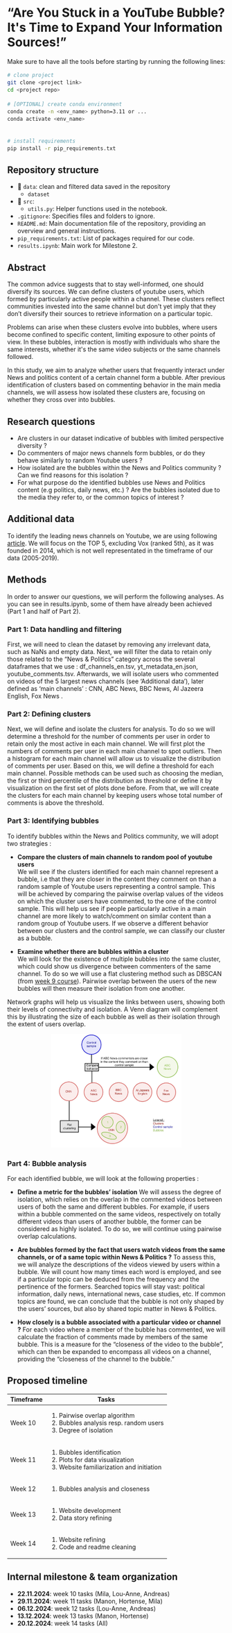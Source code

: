 # “Are You Stuck in a YouTube Bubble? It's Time to Expand Your Information Sources!”

Make sure to have all the tools before starting by running the following lines:
```bash
# clone project
git clone <project link>
cd <project repo>

# [OPTIONAL] create conda environment
conda create -n <env_name> python=3.11 or ...
conda activate <env_name>


# install requirements
pip install -r pip_requirements.txt
```
## Repository structure
- 📁 `data`: clean and filtered data saved in the repository
   - `dataset` 
- :file_folder: `src`:
   - `utils.py`: Helper functions used in the notebook.
- `.gitignore`: Specifies files and folders to ignore.
- `README.md`: Main documentation file of the repository, providing an overview and general instructions.
- `pip_requirements.txt`: List of packages required for our code.
- `results.ipynb`: Main work for Milestone 2.

## Abstract
The common advice suggests that to stay well-informed, one should diversify its sources. We can define clusters of youtube users, which formed by particularly active people within a channel. These clusters reflect communities invested into the same channel but don't yet imply that they don’t diversify their sources to retrieve information on a particular topic.

Problems can arise when these clusters evolve into bubbles, where users become confined to specific content, limiting exposure to other points of view. In these bubbles, interaction is mostly with individuals who share the same interests, whether it's the same video subjects or the same channels followed.

In this study, we aim to analyze whether users that frequently interact under News and politics content of a certain channel form a bubble. After previous identification of clusters based on commenting behavior in the main media channels, we will assess how isolated these clusters are, focusing on whether they cross over into bubbles.


## Research questions
- Are clusters in our dataset indicative of bubbles with limited perspective diversity ?
- Do commenters of major news channels form bubbles, or do they behave similarly to random Youtube users ?
- How isolated are the bubbles within the News and Politics community ? Can we find reasons for this isolation ?
- For what purpose do the identified bubbles use News and Politics content (e.g politics, daily news, etc.) ? Are the bubbles isolated due to the media they refer to, or the common topics of interest ?

## Additional data
To identify the leading news channels on Youtube, we are using following [article]( https://pressgazette.co.uk/media-audience-and-business-data/media_metrics/youtube-news-publishers-2023-gb-news-piers-morgan-cnn-fox/). We will focus on the TOP 5, excluding Vox (ranked 5th), as it was founded in 2014, which is not well representated in the timeframe of our data (2005-2019).

## Methods
In order to answer our questions, we will perform the following analyses. As you can see in results.ipynb, some of them have already been achieved (Part 1 and half of Part 2). 

### Part 1: Data handling and filtering
First, we will need to clean the dataset by removing any irrelevant data, such as NaNs and empty data. Next, we will filter the data to retain only those related to the “News & Politics” category across the several dataframes that we use : df_channels_en.tsv, yt_metadata_en.json, youtube_comments.tsv. Afterwards, we will isolate users who commented on videos of the 5 largest news channels (see ‘Additional data’), later defined as ‘main channels’ : CNN, ABC News, BBC News, Al Jazeera English, Fox News .

### Part 2: Defining clusters
Next, we will define and isolate the clusters for analysis. To do so we will determine a threshold for the number of comments per user in order to retain only the most active in each main channel. We will first plot the numbers of comments per user in each main channel to spot outliers. Then a histogram for each main channel will allow us to visualize the distribution of comments per user. Based on this, we will define a threshold for each main channel. Possible methods can be used such as choosing the median, the first or third percentile of the distribution as threshold or define it by visualization on the first set of plots done before. From that, we will create the clusters for each main channel by keeping users whose total number of comments is above the threshold.

### Part 3: Identifying bubbles
To identify bubbles within the News and Politics community, we will adopt two strategies :

- **Compare the clusters of main channels to random pool of youtube users**\
We will see if the clusters identified for each main channel represent a bubble, i.e  that they are closer  in the content they comment on than a random sample of Youtube users representing a control sample. This will be achieved by comparing the pairwise overlap values of the videos on which the cluster users have commented, to the one of the control sample. This will help us see if people particularly active in a main channel are more likely to watch/comment on similar content than a random group of Youtube users. If we observe a different behavior between our clusters and the control sample, we can classify our cluster as a bubble.

- **Examine whether there are bubbles within a cluster**\
We will look for the existence of multiple bubbles into the same cluster, which could show us divergence between commenters of the same channel. To do so we will use a flat clustering method such as DBSCAN (from [week 9 course](https://docs.google.com/presentation/d/1OWnmnm8oHRBz1JWymxFBNlClpVLLY9ke/edit#slide=id.p45
)). Pairwise overlap between the users of the new bubbles will then measure their isolation from one another.

Network graphs will help us visualize the links between users, showing both their levels of connectivity and isolation. A Venn diagram will complement this by illustrating the size of each bubble as well as their isolation through the extent of users overlap. 

<div align="center">
   <img src="src/figures/bubbles.jpg" alt="Bubbles identification diagram" width="60%">
</div>

### Part 4: Bubble analysis
For each identified bubble, we will look at the following properties :

- **Define a metric for the bubbles’ isolation**
We will assess the degree of isolation, which relies on the overlap in the commented videos between users of both the same and different bubbles. For example, if users within a bubble commented on the same videos, respectively on totally different videos than users of another bubble, the former can be considered as highly isolated. To do so, we will continue using pairwise overlap calculations.

- **Are bubbles formed by the fact that users watch videos from the same channels, or of a same topic within News & Politics ?**
To assess this, we will analyze the descriptions of the videos viewed by users within a bubble. We will count how many times each word is employed, and see if a particular topic can be deduced from the frequency and the pertinence of the formers. Searched topics will stay vast: political information, daily news, international news, case studies, etc. If common topics are found, we can conclude that the bubble is not only shaped by the users’ sources, but also by shared topic matter in News & Politics.

- **How closely is a bubble associated with a particular video or channel ?**
For each video where a member of the bubble has commented, we will calculate the fraction of comments made by members of the same bubble. This is a measure for the “closeness of the video to the bubble”, which can then be expanded to encompass all videos on a channel, providing the “closeness of the channel to the bubble.”

## Proposed timeline 
|Timeframe | Tasks | 
|--------|--------------|
|Week 10 | <ol><li>Pairwise overlap algorithm</li><li>Bubbles analysis resp. random users</li><li>Degree of isolation</li></ol>| 
|Week 11  | <ol><li>Bubbles identification</li><li>Plots for data visualization</li><li>Website familiarization and initiation</li></ol>| 
|Week 12      | <ol><li>Bubbles analysis and closeness</li><ol>| 
|Week 13      |<ol><li>Website development</li><li>Data story refining</li></ol>| 
|Week 14  | <ol><li>Website refining</li><li>Code and readme cleaning</li></ol>| 

## Internal milestone & team organization
- **22.11.2024**: week 10 tasks    (Mila, Lou-Anne, Andreas)
- **29.11.2024**: week 11 tasks   (Manon, Hortense, Mila)
- **06.12.2024**: week 12 tasks   (Lou-Anne, Andreas)
- **13.12.2024**: week 13 tasks   (Manon, Hortense)
- **20.12.2024**: week 14 tasks   (All)
